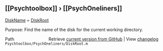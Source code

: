 ## [[Psychtoolbox]] &#8250; [[PsychOneliners]]

[DiskName](DiskName) = [DiskRoot](DiskRoot)  
  
Purpose:  Find the name of the disk for the current working directory.  




<div class="code_header" style="text-align:right;">
  <span style="float:left;">Path&nbsp;&nbsp;</span> <span class="counter">Retrieve <a href=
  "https://raw.github.com/Psychtoolbox-3/Psychtoolbox-3/beta/Psychtoolbox/PsychOneliners/DiskRoot.m">current version from GitHub</a> | View <a href=
  "https://github.com/Psychtoolbox-3/Psychtoolbox-3/commits/beta/Psychtoolbox/PsychOneliners/DiskRoot.m">changelog</a></span>
</div>
<div class="code">
  <code>Psychtoolbox/PsychOneliners/DiskRoot.m</code>
</div>

